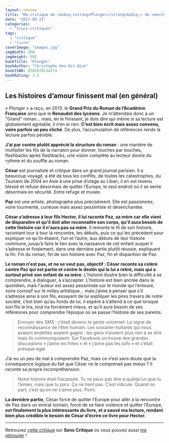 ```yaml
---
layout: review
title: "Ma critique de «&nbsp;<strong>Plonger</strong>&nbsp;» de <em>Christophe Ono-Dit-Biot</em>"
date: "2017-09-22"
categories: 
  - "trucs-critiques"
tags: 
  - "critique"
  - "livre"
coverImage: "images.jpg"
imgWidth: 360
imgHeight: 592
bookTitle: "Plonger"
bookAuthor: "Christophe Ono-Dit-Biot"
bookISBN: 9782070134274  
bookRating: 3.5
---
```


## Les histoires d’amour finissent mal (en général)

« Plonger » a reçu, en 2013, le **Grand Prix du Roman de l’Académie Française** ainsi que le **Renaudot des lycéens**. Je m’attendais donc à un "Grand" roman... mais, en le finissant, je dois dire qui même si sa lecture est globalement agréable, il n’en ai rien. **C’est bien écrit mais assez convenu, voire parfois un peu cliché**. De plus, l’accumulation de références rends la lecture parfois pénible.

**J’ai par contre plutôt apprécié la structure du roman** : une manière de multiplier les fils de la narraton pour donner, touches par touches, flashbacks après flashbacks, une vision complète au lecteur donne du rythme et du souffle au roman.

**César** est journaliste et critique dans un grand journal parisien. Il a beaucoup voyagé, a été de tous les conflits, de toutes les catastrophes, du Tsunami de 2004 en Asie à une prise d’otage au Liban, il en est revenu blessé et refuse désormais de quitter l’Europe, le seul endroit où il se sente désormais en sécurité. Entre refuge et musée.

**Paz** est une artiste, photographe plus précisèment. Elle est passionnée, voire tourmenté, curieuse mais assez pessimiste et désenchantée.

**César s’adresse à leur fils Hector, il lui raconte Paz, sa mère car elle vient de disparaitre et qu'il doit aller reconnaitre son corps, qu'il aura besoin de cette histoire car il n'aura pas sa mère**. Il remonte le fil de son histoire, racontant tour à tour la rencontre, les débuts, puis ce qui les précèdent pour expliquer ce qu’ils étaient, l’un et l’autre, aux débuts de leur histoire commune, jusqu’à faire le lien avec la naissance de cet enfant auquel il s’adresse et finalement, dans une dernière partie plutôt réussie, expliquant la fin. Fin du roman, fin de son histoire avec Paz, fin et disparition de Paz.

**Le roman n'est pas, et ne se veut pas, objectif : César raconte sa colère contre Paz qui est partie et contre le destin qui la lui a retiré, mais qui a surtout privé son enfant de sa mère**. L'histoire illustre bien la difficulté à se comprendre, à dialoguer, à s’accepter. L'histoire est bien ancrée dans le quotidien, mais l'auteur est assez pessimiste sur le monde qui l’entoure, voire corrosif sur le milieu artistique... mais j’aime à penser que s’il s’adresse ainsi à son fils, essayant de lui expliquer les pires travers de notre société, c’est bien qu’au fonds de lui, il espère à s’attend à ce que lorsque son fils le lira, tout ira forcément mieux, et qu’il aura besoin de ses références pour comprendre l’époque où se passe l’histoire de ses parents.

<blockquote class="citation">Envoyer des SMS : c’était devenu le geste universel. Le signe de reconnaissance de l’être humain. Les soixante-huitards qui nous avaient endettés avaient gagné : les gens n’avaient plus rien à se dire mais ils communiquaient. Sur Facebook on trouve des grandes discussions « j’aime les frites » et « j’aime pas les juifs » et c’était presque égal.</blockquote>

J’ai eu un peu de mal à comprendre Paz, mais ce n’est sans doute que la conséquence logique du fait que César ne le comprenait pas mieux ? Il raconte sa propre incompréhension.

<blockquote class="citation">Notre histoire était fracassée. Tu ne peux pas dire à quelqu’un que tu l’aimes, mais que tu pars. Ça ne tient pas. C’est ridicule. Quand on part, c’est qu’on ne s’aime plus. Point.</blockquote>

**La dernière partie,** César forcé de quitter l’Europe pour aller à la rencontre de Paz dans un émirat lointain, forcé de se faire violence et quitter l’Europe, **est finalement la plus intéressante du livre, et a sauvé ma lecture, rendant bien plus crédible le besoin de César d’écrire ce livre pour Hector.**

* * *

Retrouvez [cette critique](https://www.senscritique.com/livre/Plonger/critique/138768872) sur **Sens Critique** où vous pouvez aussi [me retrouver](http://www.senscritique.com/Arnaud_Malon) !
